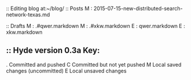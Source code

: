 :: Editing blog at:~/blog/
:: Posts
M : 2015-07-15-new-distributed-search-network-texas.md

:: Drafts
M : .#qwer.markdown
M : .#xkw.markdown
E : qwer.markdown
E : xkw.markdown


:: Hyde version 0.3a
Key:
-----
 . Committed and pushed
 C Committed but not yet pushed
 M Local saved changes (uncommitted)
 E Local unsaved changes
